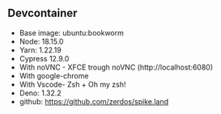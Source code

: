 ## Devcontainer

- Base image: ubuntu:bookworm
- Node: 18.15.0
- Yarn: 1.22.19
- Cypress 12.9.0
- With noVNC - XFCE trough noVNC (http://localhost:6080)
- With google-chrome
- With Vscode- Zsh + Oh my zsh!
- Deno: 1.32.2
- github: https://github.com/zerdos/spike.land
